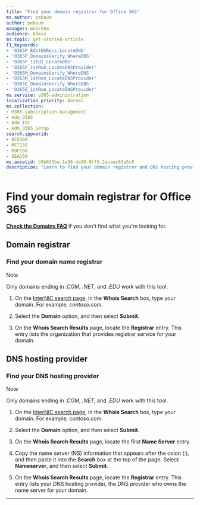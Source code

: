 ```yaml
---
title: "Find your domain registrar for Office 365"
ms.author: pebaum
author: pebaum
manager: mnirkhe
audience: Admin
ms.topic: get-started-article
f1_keywords:
- 'O365P_EditNSRecs_LocateDNS'
- 'O365P_DomainsVerify_WhereDNS'
- 'O365P_1stUI_LocateDNS'
- 'O365P_1stRun_LocateDNSProvider'
- 'O365M_DomainsVerify_WhereDNS'
- 'O365M_1stRun_LocateDNSProvider'
- 'O365E_DomainsVerify_WhereDNS'
- 'O365E_1stRun_LocateDNSProvider'
ms.service: o365-administration
localization_priority: Normal
ms.collection: 
- M365-subscription-management
- Adm_O365
- Adm_TOC
- Adm_O365_Setup
search.appverid:
- BCS160
- MET150
- MOE150
- GEA150
ms.assetid: b5b633ba-1e56-4a98-8ff5-2acaac63a5c8
description: "Learn to find your domain registrar and DNS hosting provider using  InterNIC search."
---
```


# Find your domain registrar for Office 365

 **[Check the Domains FAQ](../setup/domains-faq.md)** if you don't find what you're looking for. 
  
## Domain registrar
  
### Find your domain name registrar

>[!NOTE]
> Only domains ending in *.COM*, *.NET*, and *.EDU* work with this tool.
  
1. On the [InterNIC search page](https://go.microsoft.com/fwlink/p/?LinkId=402770), in the **Whois Search** box, type your domain. For example,  *contoso.com.* 
    
2. Select the **Domain** option, and then select **Submit**.
    
3. On the **Whois Search Results** page, locate the **Registrar** entry. This entry lists the organization that provides registrar service for your domain. 
    
## DNS hosting provider
  
### Find your DNS hosting provider

>[!NOTE]
> Only domains ending in *.COM*, *.NET*, and *.EDU* work with this tool.
  
1. On the [InterNIC search page]( https://go.microsoft.com/fwlink/p/?LinkId=402770), in the **Whois Search** box, type your domain. For example, contoso.com. 
    
2. Select the **Domain** option, and then select **Submit**.
    
3. On the **Whois Search Results** page, locate the first **Name Server** entry. 
    
4. Copy the name server (NS) information that appears after the colon (:), and then paste it into the **Search** box at the top of the page. Select **Nameserver**, and then select **Submit**.
    
5. On the **Whois Search Results** page, locate the **Registrar** entry. This entry lists your DNS hosting provider, the DNS provider who owns the name server for your domain. 
    
---

